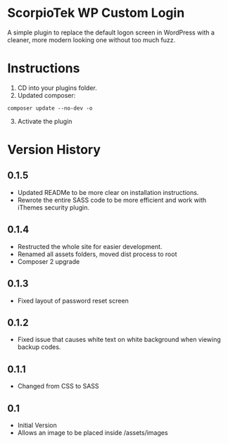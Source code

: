 # ScorpioTek WP Custom Login

A simple plugin to replace the default logon screen in WordPress with a cleaner, more modern looking one without too much fuzz.

# Instructions

1. CD into your plugins folder.
2. Updated composer:

```
composer update --no-dev -o
```

3. Activate the plugin


# Version History

## 0.1.5

* Updated READMe to be more clear on installation instructions.
* Rewrote the entire SASS code to be more efficient and work with iThemes security plugin.


## 0.1.4

* Restructed the whole site for easier development.
* Renamed all assets folders, moved dist process to root
* Composer 2 upgrade

## 0.1.3

* Fixed layout of password reset screen

## 0.1.2

* Fixed issue that causes white text on white background when viewing backup codes.

## 0.1.1

* Changed from CSS to SASS

## 0.1

* Initial Version
* Allows an image to be placed inside /assets/images 

